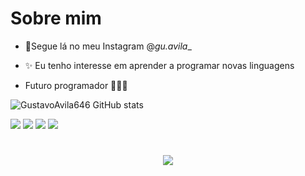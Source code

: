 # Sobre mim
- 👻Segue lá no meu Instagram @_gu.avila__

- ✨ Eu tenho interesse em aprender a programar novas linguagens

- Futuro programador 🤪💪🔥

![GustavoAvila646 GitHub stats](https://github-readme-stats.vercel.app/api?username=GustavoAvila646&show_icons=true&theme=radical)


[![](https://img.shields.io/badge/github-%23121011.svg?style=for-the-badge&logo=github&logoColor=white)](https://github.com/GustavoAvila646)
[![](https://img.shields.io/badge/Scratch-4D97FF?style=for-the-badge&logo=Scratch&logoColor=white)](https://scratch.mit.edu/)
[![](https://img.shields.io/badge/JavaScript-323330?style=for-the-badge&logo=javascript&logoColor=F7DF1E)](https://editor.p5js.org/)
[![](https://img.shields.io/badge/Instagram-E4405F?style=for-the-badge&logo=instagram&logoColor=white)](https://www.instagram.com/gu.avila_)

<h1 align="center">
<img src="https://readme-typing-svg.herokuapp.com/?font=Righteous&size=35&center=true&vCenter=true&width=500&height=70&duration=4000&lines=obrigado+pela+atenção!;" />
</h1>
